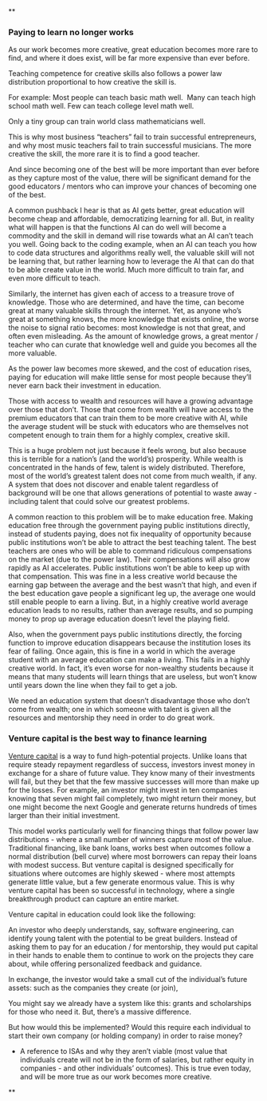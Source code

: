 **

### Paying to learn no longer works

As our work becomes more creative, great education becomes more rare to find, and where it does exist, will be far more expensive than ever before.

Teaching competence for creative skills also follows a power law distribution proportional to how creative the skill is. 

For example:
Most people can teach basic math well. 
Many can teach high school math well.
Few can teach college level math well.

Only a tiny group can train world class mathematicians well.

  

This is why most business “teachers” fail to train successful entrepreneurs, and why most music teachers fail to train successful musicians. The more creative the skill, the more rare it is to find a good teacher.

  

And since becoming one of the best will be more important than ever before as they capture most of the value, there will be significant demand for the good educators / mentors who can improve your chances of becoming one of the best.

  

A common pushback I hear is that as AI gets better, great education will become cheap and affordable, democratizing learning for all. But, in reality what will happen is that the functions AI can do well will become a commodity and the skill in demand will rise towards what an AI can’t teach you well. Going back to the coding example, when an AI can teach you how to code data structures and algorithms really well, the valuable skill will not be learning that, but rather learning how to leverage the AI that can do that to be able create value in the world. Much more difficult to train far, and even more difficult to teach.

  

Similarly, the internet has given each of access to a treasure trove of knowledge. Those who are determined, and have the time, can become great at many valuable skills through the internet. Yet, as anyone who’s great at something knows, the more knowledge that exists online, the worse the noise to signal ratio becomes: most knowledge is not that great, and often even misleading. As the amount of knowledge grows, a great mentor / teacher who can curate that knowledge well and guide you becomes all the more valuable.

  

As the power law becomes more skewed, and the cost of education rises, paying for education will make little sense for most people because they’ll never earn back their investment in education.

  

Those with access to wealth and resources will have a growing advantage over those that don’t. Those that come from wealth will have access to the premium educators that can train them to be more creative with AI, while the average student will be stuck with educators who are themselves not competent enough to train them for a highly complex, creative skill.

  

This is a huge problem not just because it feels wrong, but also because this is terrible for a nation’s (and the world’s) prosperity. While wealth is concentrated in the hands of few, talent is widely distributed. Therefore, most of the world’s greatest talent does not come from much wealth, if any. A system that does not discover and enable talent regardless of background will be one that allows generations of potential to waste away - including talent that could solve our greatest problems.

  

A common reaction to this problem will be to make education free. Making education free through the government paying public institutions directly, instead of students paying, does not fix inequality of opportunity because public institutions won’t be able to attract the best teaching talent. The best teachers are ones who will be able to command ridiculous compensations on the market (due to the power law). Their compensations will also grow rapidly as AI accelerates. Public institutions won’t be able to keep up with that compensation. This was fine in a less creative world because the earning gap between the average and the best wasn’t that high, and even if the best education gave people a significant leg up, the average one would still enable people to earn a living. But, in a highly creative world average education leads to no results, rather than average results, and so pumping money to prop up average education doesn’t level the playing field.

  

Also, when the government pays public institutions directly, the forcing function to improve education disappears because the institution loses its fear of failing. Once again, this is fine in a world in which the average student with an average education can make a living. This fails in a highly creative world. In fact, it’s even worse for non-wealthy students because it means that many students will learn things that are useless, but won’t know until years down the line when they fail to get a job.

  

We need an education system that doesn’t disadvantage those who don’t come from wealth; one in which someone with talent is given all the resources and mentorship they need in order to do great work.

### Venture capital is the best way to finance learning

[Venture capital](https://en.wikipedia.org/wiki/Venture_capital) is a way to fund high-potential projects. Unlike loans that require steady repayment regardless of success, investors invest money in exchange for a share of future value. They know many of their investments will fail, but they bet that the few massive successes will more than make up for the losses. For example, an investor might invest in ten companies knowing that seven might fail completely, two might return their money, but one might become the next Google and generate returns hundreds of times larger than their initial investment.

This model works particularly well for financing things that follow power law distributions - where a small number of winners capture most of the value. Traditional financing, like bank loans, works best when outcomes follow a normal distribution (bell curve) where most borrowers can repay their loans with modest success. But venture capital is designed specifically for situations where outcomes are highly skewed - where most attempts generate little value, but a few generate enormous value. This is why venture capital has been so successful in technology, where a single breakthrough product can capture an entire market.

  
  
  

Venture capital in education could look like the following:

An investor who deeply understands, say, software engineering, can identify young talent with the potential to be great builders. Instead of asking them to pay for an education / for mentorship, they would put capital in their hands to enable them to continue to work on the projects they care about, while offering personalized feedback and guidance. 

In exchange, the investor would take a small cut of the individual’s future assets: such as the companies they create (or join), 

You might say we already have a system like this: grants and scholarships for those who need it. But, there’s a massive difference. 

  
  

But how would this be implemented? Would this require each individual to start their own company (or holding company) in order to raise money?

  

- A reference to ISAs and why they aren’t viable (most value that individuals create will not be in the form of salaries, but rather equity in companies - and other individuals’ outcomes). This is true even today, and will be more true as our work becomes more creative.
    

**